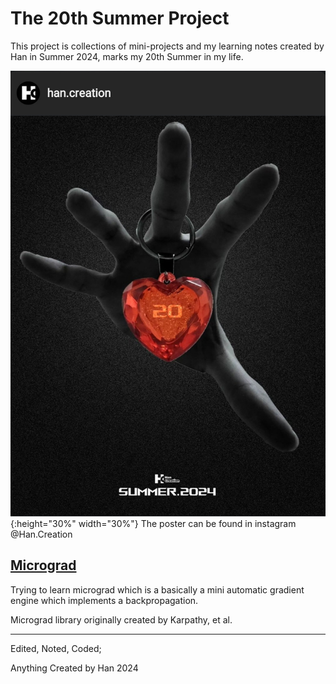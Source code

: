 # The 20th Summer Project

This project is collections of mini-projects and my learning notes created by Han in Summer 2024, marks my 20th Summer in my life.

![2024Poster](20thSummerPoster.jpg){:height="30%" width="30%"}
The poster can be found in instagram @Han.Creation

## [Micrograd](https://github.com/HanCreation/micrograd)
Trying to learn micrograd which is a basically a mini automatic gradient engine which implements a backpropagation.

Micrograd library originally created by Karpathy, et al.


---
Edited, Noted, Coded; 

Anything Created by Han 2024

